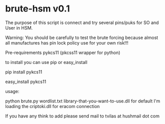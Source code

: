 brute-hsm v0.1
=========
The purpose of this script is connect and try several pins/puks for SO and User in HSM. 

Warning: You should be carefully to test the brute forcing because almost all manufactures has pin lock policy use for your own risk!!! 


Pre-requirements pykcs11 (pkcss11 wrapper for python) 

to install you can use pip or easy_install 


pip install pykcs11 


easy_install pykcs11

usage: 

python brute.py wordlist.txt library-that-you-want-to-use.dll for default I'm loading the criptoki.dll for eracom connection


If you have any think to add please send mail to tvilas at hushmail dot com
